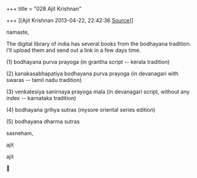 +++
title = "028 Ajit Krishnan"

+++
[[Ajit Krishnan	2013-04-22, 22:42:36 [Source](https://groups.google.com/g/samskrita/c/L9l7Tww6fXQ)]]



namaste,

  

The digital library of india has several books from the bodhayana tradition. I'll upload them and send out a link in a few days time.

  

\(1\) bodhayana purva prayoga (in grantha script -- kerala tradition)

\(2\) kanakasabhapatiya bodhayana purva prayoga (in devanagari with swaras -- tamil nadu tradition)

\(3\) venkatesiya sanirnaya prayoga mala (in devanagari script, without any index -- karnataka tradition)

\(4\) bodhayana grihya sutras (mysore oriental series edition)

\(5\) bodhayana dharma sutras

  

sasneham,

  

  ajit

  

  

  



 ajit







